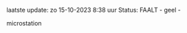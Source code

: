 laatste update: 
zo 15-10-2023  8:38   uur 
Status: FAALT - geel - 
<div class="service Y">microstation</div>
